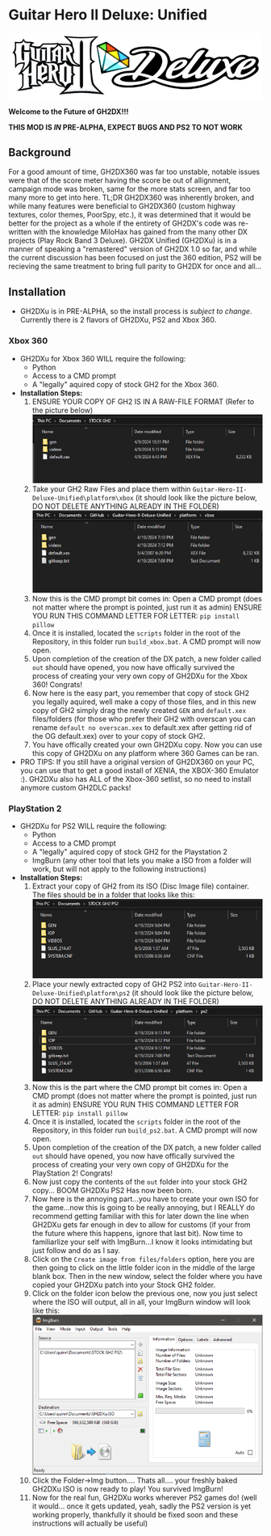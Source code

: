 # Guitar Hero II Deluxe: Unified

![Header Image](dependencies/media/header.png)

**Welcome to the Future of GH2DX!!!**

**THIS MOD IS *IN* PRE-ALPHA, EXPECT BUGS AND PS2 TO NOT WORK**

## Background
For a good amount of time, GH2DX360 was far too unstable, notable issues were that of the score meter having the score be out of allignment, campaign mode was broken, same for the more stats screen, and far too many more to get into here. TL;DR GH2DX360 was inherently broken, and while many 
features were beneficial to GH2DX360 (custom highway textures, color themes, PoorSpy, etc.), it was determined that it would be better for the project as a whole if the entirety of GH2DX's code was re-written with the knowledge MiloHax has gained from the many other DX projects (Play Rock Band 3 Deluxe). GH2DX Unified (GH2DXu) is in a manner of speaking a "remastered" version of GH2DX 1.0 so far, and while the current discussion has been focused on just the 360 edition, PS2 will be recieving the same treatment to bring full parity to GH2DX for once and all...


## Installation
- GH2DXu is in PRE-ALPHA, so the install process is *subject to change*. Currently there is 2 flavors of GH2DXu, PS2 and Xbox 360.

### Xbox 360
- GH2DXu for Xbox 360 WILL require the following:
  - Python
  - Access to a CMD prompt
  - A "legally" aquired copy of stock GH2 for the Xbox 360.
- **Installation Steps:**
  1. ENSURE YOUR COPY OF GH2 IS IN A RAW-FILE FORMAT (Refer to the picture below) ![1](dependencies/media/1.png)
  2. Take your GH2 Raw Files and place them within `Guitar-Hero-II-Deluxe-Unified\platform\xbox` (it should look like the picture below, DO NOT DELETE ANYTHING ALREADY IN THE FOLDER) ![2](dependencies/media/2.png)
  3. Now this is the CMD prompt bit comes in: Open a CMD prompt (does not matter where the prompt is pointed, just run it as admin) ENSURE YOU RUN THIS COMMAND LETTER FOR LETTER: `pip install pillow` 
  4. Once it is installed, located the `scripts` folder in the root of the Repository, in this folder run `build_xbox.bat`. A CMD prompt will now open.
  5. Upon completion of the creation of the DX patch, a new folder called `out` should have opened, you now have offically survived the process of creating your very own copy of GH2DXu for the Xbox 360! Congrats!
  6. Now here is the easy part, you remember that copy of stock GH2 you legally aquired, well make a copy of those files, and in this new copy of GH2 simply drag the newly created `GEN` and `default.xex` files/folders (for those who prefer their GH2 with overscan you can rename `default no overscan.xex` to default.xex after getting rid of the OG default.xex) over to your copy of stock GH2.
  7. You have offically created your own GH2DXu copy. Now you can use this copy of GH2DXu on any platform where 360 Games can be ran.
- PRO TIPS: If you still have a original version of GH2DX360 on your PC, you can use that to get a good install of XENIA, the XBOX-360 Emulator :).  GH2DXu also has ALL of the Xbox-360 setlist, so no need to install anymore custom GH2DLC packs!

### PlayStation 2
- GH2DXu for PS2 WILL require the following:
  - Python
  - Access to a CMD prompt
  - A "legally" aquired copy of stock GH2 for the Playstation 2
  - ImgBurn (any other tool that lets you make a ISO from a folder will work, but will not apply to the following instructions)
- **Installation Steps:**
  1. Extract your copy of GH2 from its ISO (Disc Image file) container. The files should be in a folder that looks like this: ![3](dependencies/media/3.png)
  2. Place your newly extracted copy of GH2 PS2 into `Guitar-Hero-II-Deluxe-Unified\platform\ps2` (it should look like the picture below, DO NOT DELETE ANYTHING ALREADY IN THE FOLDER) ![4](dependencies/media/4.png)
  3. Now this is the part where the CMD prompt bit comes in: Open a CMD prompt (does not matter where the prompt is pointed, just run it as admin) ENSURE YOU RUN THIS COMMAND LETTER FOR LETTER: `pip install pillow` 
  4. Once it is installed, located the `scripts` folder in the root of the Repository, in this folder run `build_ps2.bat`. A CMD prompt will now open.
  5. Upon completion of the creation of the DX patch, a new folder called `out` should have opened, you now have offically survived the process of creating your very own copy of GH2DXu for the PlayStation 2! Congrats!
  6. Now just copy the contents of the `out` folder into your stock GH2 copy... BOOM GH2DXu PS2 Has now been born.
  7. Now here is the annoying part...you have to create your own ISO for the game...now this is going to be really annoying, but I REALLY do recommend getting familiar with this for later down the line when GH2DXu gets far enough in dev to allow for customs (if your from the future where this happens, ignore that last bit). Now time to familiarlize your self with ImgBurn...I know it looks intimidating but just follow and do as I say.
  8. Click on the `Create image from files/folders` option, here you are then going to click on the little folder icon in the middle of the large blank box. Then in the new window, select the folder where you have copied your GH2DXu patch into your Stock GH2 folder.
  9. Click on the folder icon below the previous one, now you just select where the ISO will output, all in all, your ImgBurn window will look like this: ![5](dependencies/media/5.png)
  10. Click the Folder->Img button.... Thats all.... your freshly baked GH2DXu ISO is now ready to play! You survived ImgBurn!
  11. Now for the real fun, GH2DXu works wherever PS2 games do! (well it would... once it gets updated, yeah, sadly the PS2 version is yet working properly, thankfully it should be fixed soon and these instructions will actually be useful)